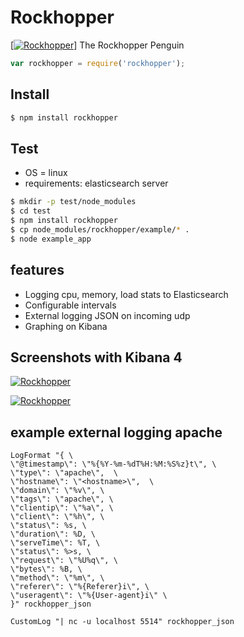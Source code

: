 # Rockhopper 
[[![Rockhopper](http://mario.verbelen.org/img/Rockhopper_Penguin_32.png)](https://github.com/MarioVerbelen/rockhopper)]
The Rockhopper Penguin

```js
var rockhopper = require('rockhopper');
```

## Install

```bash
$ npm install rockhopper
```

## Test

* OS = linux
* requirements: elasticsearch server

```bash
$ mkdir -p test/node_modules
$ cd test
$ npm install rockhopper
$ cp node_modules/rockhopper/example/* .
$ node example_app
```

## features

  * Logging cpu, memory, load stats to Elasticsearch
  * Configurable intervals
  * External logging JSON on incoming udp
  * Graphing on Kibana

## Screenshots with Kibana 4

[![Rockhopper](http://mario.verbelen.org/img/kibana4_dashboard_ApacheLog_example_512.png)](http://mario.verbelen.org/img/kibana4_dashboard_ApacheLog_example.png)

[![Rockhopper](http://mario.verbelen.org/img/kibana4_dashboard_example_512.png)](http://mario.verbelen.org/img/kibana4_dashboard_example.png)

## example external logging apache

```
LogFormat "{ \
\"@timestamp\": \"%{%Y-%m-%dT%H:%M:%S%z}t\", \
\"type\": \"apache\",  \
\"hostname\": \"<hostname>\",  \
\"domain\": \"%v\", \
\"tags\": \"apache\", \
\"clientip\": \"%a\", \
\"client\": \"%h\", \
\"status\": %s, \
\"duration\": %D, \
\"serveTime\": %T, \
\"status\": %>s, \
\"request\": \"%U%q\", \
\"bytes\": %B, \
\"method\": \"%m\", \
\"referer\": \"%{Referer}i\", \
\"useragent\": \"%{User-agent}i\" \
}" rockhopper_json

CustomLog "| nc -u localhost 5514" rockhopper_json
```
